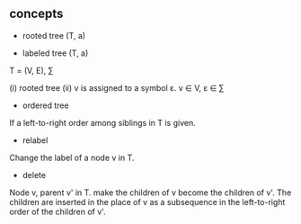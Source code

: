 ## concepts

- rooted tree
    (T, a)

- labeled tree (T, a)

T = (V, E), ∑

(i) rooted tree
(ii) v is assigned to a symbol ε.
    v ∈ V, ε ∈ ∑

- ordered tree

If a left-to-right order among siblings in T is given.

- relabel

Change the label of a node v in T.

- delete

Node v, parent v' in T. make the children of v become the children of v'. The children are inserted in the place of v as a subsequence in the left-to-right order of the children of v'.
